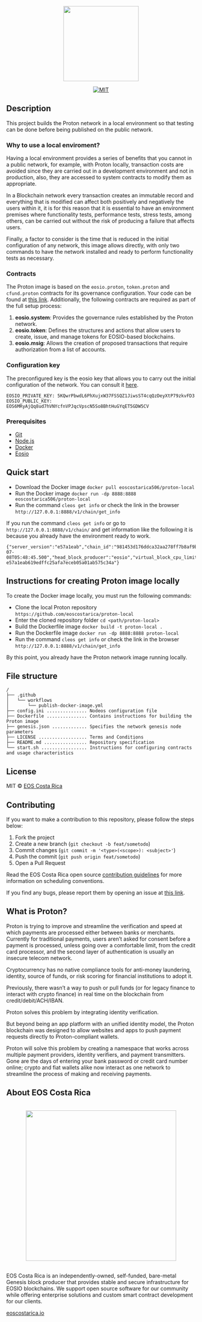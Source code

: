 <p align="center">
	<img src="https://raw.githubusercontent.com/eoscostarica/proton-affiliate/main/docs/img/proton-xpr-logo.png" width="200" >
</p>

<p align="center">
	<a href="#">
		<img src="https://img.shields.io/dub/l/vibe-d.svg" alt="MIT">
	</a>
</p>

## Description
This project builds the Proton network in a local environment so that testing can be done before being published on the public network.

### Why to use a local enviroment?
Having a local environment provides a series of benefits that you cannot in a public network, for example, with Proton locally, transaction costs are avoided since they are carried out in a development environment and not in production, also, they are accessed to system contracts to modify them as appropriate.

In a Blockchain network every transaction creates an immutable record and everything that is modified can affect both positively and negatively the users within it, it is for this reason that it is essential to have an environment premises where functionality tests, performance tests, stress tests, among others, can be carried out without the risk of producing a failure that affects users.

Finally, a factor to consider is the time that is reduced in the initial configuration of any network, this image allows directly, with only two commands to have the network installed and ready to perform functionality tests as necessary.

### Contracts
The Proton image is based on the `eosio.proton`, `token.proton` and `cfund.proton` contracts for its governance configuration. Your code can be found at [this link](https://github.com/ProtonProtocol/proton.contracts/tree/master/contracts). Additionally, the following contracts are required as part of the full setup process:
1. **eosio.system**: Provides the governance rules established by the Proton network.
2. **eosio.token**: Defines the structures and actions that allow users to create, issue, and manage tokens for EOSIO-based blockchains.
3. **eosio.msig**: Allows the creation of proposed transactions that require authorization from a list of accounts.

### Configuration key
The preconfigured key is the eosio key that allows you to carry out the initial configuration of the network. You can consult it [here](https://github.com/eoscostarica/proton-local/blob/main/Dockerfile#L38).
```
EOSIO_PRIVATE_KEY: 5KQwrPbwdL6PhXujxW37FSSQZ1JiwsST4cqQzDeyXtP79zkvFD3
EOSIO_PUBLIC_KEY:  EOS6MRyAjQq8ud7hVNYcfnVPJqcVpscN5So8BhtHuGYqET5GDW5CV
```

### Prerequisites
- [Git](https://git-scm.com/)
- [Node.js](https://nodejs.org/en/)
- [Docker](https://www.docker.com/)
- [Eosio](https://developers.eos.io/welcome/latest/getting-started-guide/local-development-environment/index)

## Quick start
- Download the Docker image `docker pull eoscostarica506/proton-local`
- Run the Docker image `docker run -dp 8888:8888 eoscostarica506/proton-local`
- Run the command `cleos get info` or check the link in the browser `http://127.0.0.1:8888/v1/chain/get_info`

If you run the command `cleos get info` or go to` http://127.0.0.1:8888/v1/chain/` and get information like the following it is because you already have the environment ready to work.

```
{"server_version":"e57a1eab","chain_id":"981453d176ddca32aa278ff7b8af9bf4632de00ab49db273db03115705d90c5a","head_block_num":66,"last_irreversible_block_num":65,"last_irreversible_block_id":"00000041fcc36403c71cebfc95810f610412b474f60735639fcaa2d241fe5ffa","head_block_id":"00000042a08478812c642d311f5ff22b9212559eeb9ee1042925742d8b46dd7f","head_block_time":"2021-07-08T05:48:45.500","head_block_producer":"eosio","virtual_block_cpu_limit":213407,"virtual_block_net_limit":1118998,"block_cpu_limit":199900,"block_net_limit":1048576,"server_version_string":"v2.0.12","fork_db_head_block_num":66,"fork_db_head_block_id":"00000042a08478812c642d311f5ff22b9212559eeb9ee1042925742d8b46dd7f","server_full_version_string":"v2.0.12-e57a1eab619edffc25afa7eceb05a01ab575c34a"}
```

## Instructions for creating Proton image locally
To create the Docker image locally, you must run the following commands:
- Clone the local Proton repository `https://github.com/eoscostarica/proton-local`
- Enter the cloned repository folder `cd <path/proton-local>`
- Build the Dockerfile image `docker build -t proton-local .`
- Run the Dockerfile image `docker run -dp 8888:8888 proton-local`
- Run the command `cleos get info` or check the link in the browser `http://127.0.0.1:8888/v1/chain/get_info`

By this point, you already have the Proton network image running locally.

## File structure
```text title="./proton-local"
/
├── .github
│   └── workflows
│       └── publish-docker-image.yml
├── config.ini ............... Nodeos configuration file
├── Dockerfile ............... Contains instructions for building the Proton image
├── genesis.json ............. Specifies the network genesis node parameters
├── LICENSE .................. Terms and Conditions
├── README.md ................ Repository specification
└── start.sh ................. Instructions for configuring contracts and usage characteristics
```

## License
MIT © [EOS Costa Rica](https://eoscostarica.io/)

## Contributing
If you want to make a contribution to this repository, please follow the steps below:

1. Fork the project
2. Create a new branch (`git checkout -b feat/sometodo`)
3. Commit changes (`git commit -m '<type>(<scope>): <subject>'`)
4. Push the commit (`git push origin feat/sometodo`)
5. Open a Pull Request

Read the EOS Costa Rica open source [contribution guidelines](https://guide.eoscostarica.io/docs/open-source-guidelines/) for more information on scheduling conventions.

If you find any bugs, please report them by opening an issue at [this link](https://github.com/eoscostarica/proton-local/issues).


## What is Proton?
Proton is trying to improve and streamline the verification and speed at which payments are processed either between banks or merchants. Currently for traditional payments, users aren’t asked for consent before a payment is processed, unless going over a comfortable limit, from the credit card processor, and the second layer of authentication is usually an insecure telecom network.

Cryptocurrency has no native compliance tools for anti-money laundering, identity, source of funds, or risk scoring for financial institutions to adopt it.

Previously, there wasn’t a way to push or pull funds (or for legacy finance to interact with crypto finance) in real time on the blockchain from credit/debit/ACH/IBAN.

Proton solves this problem by integrating identity verification.

But beyond being an app platform with an unified identity model, the Proton blockchain was designed to allow websites and apps to push payment requests directly to Proton-compliant wallets.

Proton will solve this problem by creating a namespace that works across multiple payment providers, identity verifiers, and payment transmitters. Gone are the days of entering your bank password or credit card number online; crypto and fiat wallets alike now interact as one network to streamline the process of making and receiving payments.

## About EOS Costa Rica
<br>
<center>
<img src="https://raw.githubusercontent.com/eoscostarica/design-assets/master/logos/eosCR/fullColor-horizontal-transparent-white.png" width="400" >
</center>
<br>

EOS Costa Rica is an independently-owned, self-funded, bare-metal Genesis block producer that provides stable and secure infrastructure for EOSIO blockchains. We support open source software for our community while offering enterprise solutions and custom smart contract development for our clients.

[eoscostarica.io](https://eoscostarica.io/)